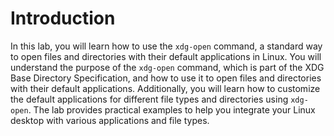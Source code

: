 # Introduction

In this lab, you will learn how to use the `xdg-open` command, a standard way to open files and directories with their default applications in Linux. You will understand the purpose of the `xdg-open` command, which is part of the XDG Base Directory Specification, and how to use it to open files and directories with their default applications. Additionally, you will learn how to customize the default applications for different file types and directories using `xdg-open`. The lab provides practical examples to help you integrate your Linux desktop with various applications and file types.
